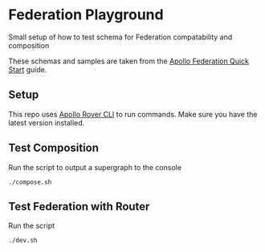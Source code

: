 # Federation Playground

Small setup of how to test schema for Federation compatability and composition

These schemas and samples are taken from the [Apollo Federation Quick Start](https://www.apollographql.com/docs/federation/quickstart/setup) guide.

## Setup
This repo uses [Apollo Rover CLI](https://www.apollographql.com/docs/rover/) to run commands. Make sure you have the latest version installed.

## Test Composition

Run the script to output a supergraph to the console

```shell
./compose.sh
```

## Test Federation with Router

Run the script

```shell
./dev.sh
```
